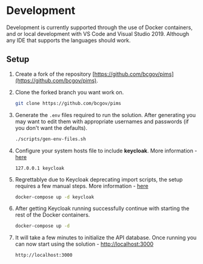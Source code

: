 # Development

Development is currently supported through the use of Docker containers, and or local development with VS Code and Visual Studio 2019.
Although any IDE that supports the languages should work.

## Setup

1.  Create a fork of the repository [https://github.com/bcgov/pims](https://github.com/bcgov/pims).

2.  Clone the forked branch you want work on.

    ```bash
    git clone https://github.com/bcgov/pims
    ```

3.  Generate the `.env` files required to run the solution.
    After generating you may want to edit them with appropriate usernames and passwords (if you don't want the defaults).

    ```bash
    ./scripts/gen-env-files.sh
    ```

4.  Configure your system hosts file to include **keycloak**. More information - [here](../auth/README.md)

    ```
    127.0.0.1 keycloak
    ```

5.  Regrettablye due to Keycloak deprecating import scripts, the setup requires a few manual steps.
    More information - [here](../auth/keycloak/README.md)

    ```bash
    docker-compose up -d keycloak
    ```

6.  After getting Keycloak running successfully continue with starting the rest of the Docker containers.

    ```bash
    docker-compose up -d
    ```

7.  It will take a few minutes to initialize the API database.
    Once running you can now start using the solution - [http://localhost:3000](http://localhost:3000)

    ```
    http://localhost:3000
    ```
